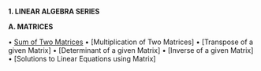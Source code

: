 
**1. LINEAR ALGEBRA SERIES**

**A. MATRICES**

• [Sum of Two Matrices](assignments/sum-of-two-matrix.md)
• [Multiplication of Two Matrices]
• [Transpose of a given Matrix]
• [Determinant of a given Matrix]
• [Inverse of a given Matrix]
• [Solutions to Linear Equations using Matrix]
